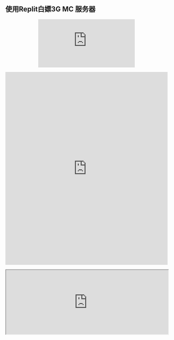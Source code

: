 ## 使用Replit白嫖3G MC 服务器


<p align="center"><body><iframe src="https://video-direct-link.vercel.app/bili.mp4?aid=340750421&bvid=BV1M94y1o72P&cid=578822737" scrolling="no" border="0" frameborder="no" framespacing="0" allowfullscreen="true"> </iframe></body></p>
<p align="center"><body><iframe src="https://tsvideo.pighog.repl.co"name="iframe_a"frameborder="0"width="100%" scrolling="no" height="600" allowfullscreen="true "></iframe></body></p>
<p align="center"><body><iframe src="https://chat.pighog.repl.co/room/@main"  width=100% height="200"></iframe></body></p>
